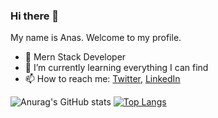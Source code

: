 ### Hi there 👋
My name is Anas. Welcome to my profile.

<!--
ELMESKINEAnas/ELMESKINEAnas is a :sparkles: special :sparkles: repository because its README.md (this file) appears on your GitHub profile.

Here are some ideas to get you started:
-->


- :telescope: Mern Stack Developer
- :seedling: I’m currently learning everything I can find
- :mailbox: How to reach me: [Twitter](https://twitter.com/anas_elm_), [LinkedIn](https://www.linkedin.com/in/anas-el-meskine-607924186/)

![Anurag's GitHub stats](https://github-readme-stats.vercel.app/api?username=ELMESKINEAnas&show_icons=true&theme=radical)
[![Top Langs](https://github-readme-stats.vercel.app/api/top-langs/?username=ELMESKINEAnas&layout=compact)](https://github.com/ELMESKINEAnas)

<!--
**ELMESKINEAnas/ELMESKINEAnas** is a ✨ _special_ ✨ repository because its `README.md` (this file) appears on your GitHub profile.

Here are some ideas to get you started:

- 🔭 I’m currently working on ...
- 🌱 I’m currently learning ...
- 👯 I’m looking to collaborate on ...
- 🤔 I’m looking for help with ...
- 💬 Ask me about ...
- 📫 How to reach me: ...
- 😄 Pronouns: ...
- ⚡ Fun fact: ...
-->
